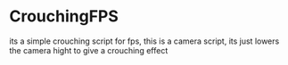 # CrouchingFPS
its a simple crouching script for fps, this is a camera script, its just lowers the camera hight to give a crouching effect
